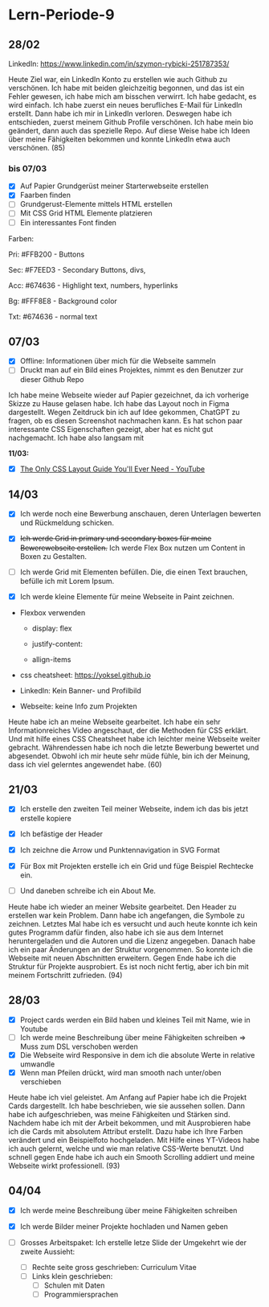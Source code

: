 # Lern-Periode-9

## 28/02

LinkedIn: https://www.linkedin.com/in/szymon-rybicki-251787353/

Heute Ziel war, ein LinkedIn Konto zu erstellen wie auch Github zu verschönen. Ich habe mit beiden gleichzeitig begonnen, und das ist ein Fehler gewesen, ich habe mich am bisschen verwirrt. Ich habe gedacht, es wird einfach. Ich habe zuerst ein neues berufliches E-Mail für LinkedIn erstellt. Dann habe ich mir in LinkedIn verloren. Deswegen habe ich entschieden, zuerst meinem Github Profile verschönen. Ich habe mein bio geändert, dann auch das spezielle Repo. Auf diese Weise habe ich Ideen über meine Fähigkeiten bekommen und konnte LinkedIn etwa auch verschönen. (85)

### bis 07/03

- [x] Auf Papier Grundgerüst meiner Starterwebseite erstellen
- [x] Faarben finden
- [ ] Grundgerust-Elemente mittels HTML erstellen
- [ ] Mit CSS Grid HTML Elemente platzieren
- [ ] Ein interessantes Font finden

Farben:

Pri: #FFB200 - Buttons

Sec: #F7EED3 - Secondary Buttons, divs, 

Acc: #674636 - Highlight text, numbers, hyperlinks

Bg: #FFF8E8 - Background color

Txt: #674636 - normal text 

## 07/03

- [x] Offline: Informationen über mich für die Webseite sammeln
- [ ] Druckt man auf ein Bild eines Projektes, nimmt es den Benutzer zur dieser Github Repo

Ich habe meine Webseite wieder auf Papier gezeichnet, da ich vorherige Skizze zu Hause gelasen habe. Ich habe das Layout noch in Figma dargestellt. Wegen Zeitdruck bin ich auf Idee gekommen, ChatGPT zu fragen, ob es diesen Screenshot nachmachen kann. Es hat schon paar interessante CSS Eigenschaften gezeigt, aber hat es nicht gut nachgemacht. Ich habe also langsam mit 

**11/03:**

- [x] [The Only CSS Layout Guide You'll Ever Need - YouTube](https://www.youtube.com/watch?v=i1FeOOhNnwU)

## 14/03

- [x] Ich werde noch eine Bewerbung anschauen, deren Unterlagen bewerten und Rückmeldung schicken.

- [x] ~~Ich werde Grid in primary und secondary boxes für meine Bewerewebseite erstellen.~~ Ich werde Flex Box nutzen um Content in Boxen zu Gestalten.

- [ ] Ich werde Grid mit Elementen befüllen. Die, die einen Text brauchen, befülle ich mit Lorem Ipsum. 

- [x] Ich werde kleine Elemente für meine Webseite in Paint zeichnen.

- Flexbox verwenden
  
  - display: flex
  
  - justify-content:
  
  - allign-items

- css cheatsheet: https://yoksel.github.io

- LinkedIn: Kein Banner- und Profilbild

- Webseite: keine Info zum Projekten

Heute habe ich an meine Webseite gearbeitet. Ich habe ein sehr Informationreiches Video angeschaut, der die Methoden für CSS erklärt. Und mit hilfe eines CSS Cheatsheet habe ich leichter meine Webseite weiter gebracht. Währendessen habe ich noch die letzte Bewerbung bewertet und abgesendet. Obwohl ich mir heute sehr müde fühle, bin ich der Meinung, dass ich viel gelerntes angewendet habe. (60)

## 21/03

- [x] Ich erstelle den zweiten Teil meiner Webseite, indem ich das bis jetzt erstelle kopiere

- [x] Ich befästige der Header

- [x] Ich zeichne die Arrow und Punktennavigation in SVG Format

- [x] Für Box mit Projekten erstelle ich ein Grid und füge Beispiel Rechtecke ein.

- [ ] Und daneben schreibe ich ein About Me.

Heute habe ich wieder an meiner Website gearbeitet. Den Header zu erstellen war kein Problem. Dann habe ich angefangen, die Symbole zu zeichnen. Letztes Mal habe ich es versucht und auch heute konnte ich kein gutes Programm dafür finden, also habe ich sie aus dem Internet heruntergeladen und die Autoren und die Lizenz angegeben. Danach habe ich ein paar Änderungen an der Struktur vorgenommen. So konnte ich die Webseite mit neuen Abschnitten erweitern. Gegen Ende habe ich die Struktur für Projekte ausprobiert. Es ist noch nicht fertig, aber ich bin mit meinem Fortschritt zufrieden. (94)

## 28/03

- [x] Project cards werden ein Bild haben und kleines Teil mit Name, wie in Youtube
- [ ] Ich werde meine Beschreibung über meine Fähigkeiten schreiben => Muss zum DSL verschoben werden
- [x] Die Webseite wird Responsive in dem ich die absolute Werte in relative umwandle
- [x] Wenn man Pfeilen drückt, wird man smooth nach unter/oben verschieben

Heute habe ich viel geleistet. Am Anfang auf Papier habe ich die Projekt Cards dargestellt. Ich habe beschrieben, wie sie aussehen sollen. Dann habe ich aufgeschrieben, was meine Fähigkeiten und Stärken sind. Nachdem habe ich mit der Arbeit bekommen, und mit Ausprobieren habe ich die Cards mit absolutem Attribut erstellt. Dazu habe ich Ihre Farben verändert und ein Beispielfoto hochgeladen. Mit Hilfe eines YT-Videos habe ich auch gelernt, welche und wie man relative CSS-Werte benutzt. Und schnell gegen Ende habe ich auch ein Smooth Scrolling addiert und meine Webseite wirkt professionell. (93)

## 04/04

- [x] Ich werde meine Beschreibung über meine Fähigkeiten schreiben

- [x] Ich werde Bilder meiner Projekte hochladen und Namen geben

- [ ] Grosses Arbeitspaket: Ich erstelle letze Slide der Umgekehrt wie der zweite Aussieht:
  
  - [ ] Rechte seite gross geschrieben: Curriculum Vitae
  - [ ] Links klein geschrieben:
    - [ ] Schulen mit Daten
    - [ ] Programmiersprachen
